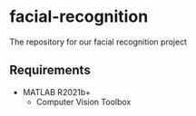 # facial-recognition
The repository for our facial recognition project

## Requirements
* MATLAB R2021b+
    * Computer Vision Toolbox
